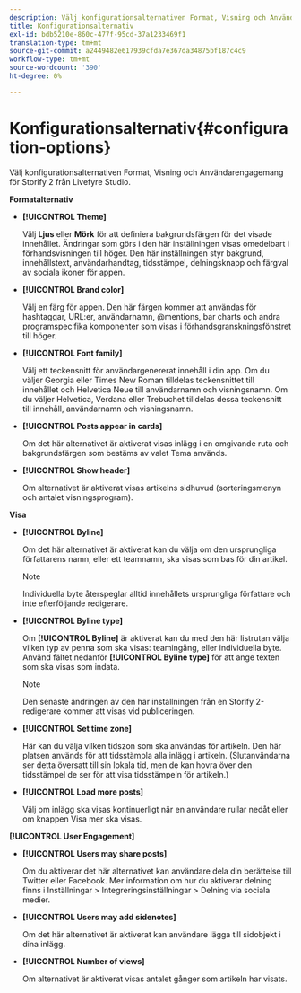 ```yaml
---
description: Välj konfigurationsalternativen Format, Visning och Användarengagemang för Storify 2 från Livefyre Studio.
title: Konfigurationsalternativ
exl-id: bdb5210e-860c-477f-95cd-37a1233469f1
translation-type: tm+mt
source-git-commit: a2449482e617939cfda7e367da34875bf187c4c9
workflow-type: tm+mt
source-wordcount: '390'
ht-degree: 0%

---
```


# Konfigurationsalternativ{#configuration-options}

Välj konfigurationsalternativen Format, Visning och Användarengagemang för Storify 2 från Livefyre Studio.

**Formatalternativ**

* **[!UICONTROL Theme]**

   Välj **Ljus** eller **Mörk** för att definiera bakgrundsfärgen för det visade innehållet. Ändringar som görs i den här inställningen visas omedelbart i förhandsvisningen till höger. Den här inställningen styr bakgrund, innehållstext, användarhandtag, tidsstämpel, delningsknapp och färgval av sociala ikoner för appen.

* **[!UICONTROL Brand color]**

   Välj en färg för appen. Den här färgen kommer att användas för hashtaggar, URL:er, användarnamn, @mentions, bar charts och andra programspecifika komponenter som visas i förhandsgranskningsfönstret till höger.

* **[!UICONTROL Font family]**

   Välj ett teckensnitt för användargenererat innehåll i din app. Om du väljer Georgia eller Times New Roman tilldelas teckensnittet till innehållet och Helvetica Neue till användarnamn och visningsnamn. Om du väljer Helvetica, Verdana eller Trebuchet tilldelas dessa teckensnitt till innehåll, användarnamn och visningsnamn.

* **[!UICONTROL Posts appear in cards]**

   Om det här alternativet är aktiverat visas inlägg i en omgivande ruta och bakgrundsfärgen som bestäms av valet Tema används.

* **[!UICONTROL Show header]**

   Om alternativet är aktiverat visas artikelns sidhuvud (sorteringsmenyn och antalet visningsprogram).

**Visa**

* **[!UICONTROL Byline]**

   Om det här alternativet är aktiverat kan du välja om den ursprungliga författarens namn, eller ett teamnamn, ska visas som bas för din artikel.

   >[!NOTE]
   >
   >Individuella byte återspeglar alltid innehållets ursprungliga författare och inte efterföljande redigerare.

* **[!UICONTROL Byline type]**

   Om **[!UICONTROL Byline]** är aktiverat kan du med den här listrutan välja vilken typ av penna som ska visas: teamingång, eller individuella byte. Använd fältet nedanför **[!UICONTROL Byline type]** för att ange texten som ska visas som indata.

   >[!NOTE]
   >
   >Den senaste ändringen av den här inställningen från en Storify 2-redigerare kommer att visas vid publiceringen.

* **[!UICONTROL Set time zone]**

   Här kan du välja vilken tidszon som ska användas för artikeln. Den här platsen används för att tidsstämpla alla inlägg i artikeln. (Slutanvändarna ser detta översatt till sin lokala tid, men de kan hovra över den tidsstämpel de ser för att visa tidsstämpeln för artikeln.)

* **[!UICONTROL Load more posts]**

   Välj om inlägg ska visas kontinuerligt när en användare rullar nedåt eller om knappen Visa mer ska visas.

**[!UICONTROL User Engagement]**

* **[!UICONTROL Users may share posts]**

   Om du aktiverar det här alternativet kan användare dela din berättelse till Twitter eller Facebook. Mer information om hur du aktiverar delning finns i Inställningar > Integreringsinställningar > Delning via sociala medier.

* **[!UICONTROL Users may add sidenotes]**

   Om det här alternativet är aktiverat kan användare lägga till sidobjekt i dina inlägg.

* **[!UICONTROL Number of views]**

   Om alternativet är aktiverat visas antalet gånger som artikeln har visats.
